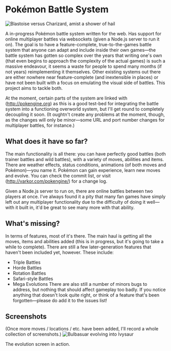Pokémon Battle System
=====================

![Blastoise versus Charizard, amist a shower of hail](http://varkor.com/images/battle.gif?pixellated)

A in-progress Pokémon battle system written for the web. Has support for online multiplayer battles via websockets (given a Node.js server to run it on). The goal is to have a feature-complete, true-to-the-games battle system that anyone can adapt and include inside their own games—the battle system has gotten so complex over the years that writing one's own (that even begins to approach the complexity of the actual games) is such a massive endeavour, it seems a waste for people to spend many months (if not years) reimplementing it themselves. Other existing systems out there are either nowhere near feature-complete (and inextensible in places) or have not been built with a focus on emulating the visual side of battles. This project aims to tackle both.

At the moment, certain parts of the system are linked with (http://pokengine.org) as this is a good test-bed for integrating the battle system into a functioning overworld system, but I'll get round to completely decoupling it soon. (It oughtn't create any problems at the moment, though, as the changes will only be minor—some URL and port number changes for multiplayer battles, for instance.)

What does it have so far?
-------------------------
The main functionality is all there: you can have perfectly good battles (both trainer battles and wild battles), with a variety of moves, abilities and items. There are weather effects, status conditions, animations (of both moves and Pokémon)—you name it. Pokémon can gain experience, learn new moves and evolve. You can check the commit list, or visit (http://varkor.com/pokengine/) for a change log.

Given a Node.js server to run on, there are online battles between two players at once. I've always found it a pity that many fan games have simply left out any multiplayer functionality due to the difficulty of doing it well—with it built in, it'd be great to see many more with that ability.

What's missing?
---------------
In terms of features, most of it's there. The main haul is getting all the moves, items and abilities added (this is in progress, but it's going to take a while to complete). There are still a few later-generation features that haven't been included yet, however. These include:
- Triple Battles
- Horde Battles
- Rotation Battles
- Safari-style Battles
- Mega Evolutions
There are also still a number of minors bugs to address, but nothing that should affect gameplay too badly. If you notice anything that doesn't look quite right, or think of a feature that's been forgotten—please do add it to the issues list!

Screenshots
-----------
(Once more moves / locations / etc. have been added, I'll record a whole collection of screenshots.)
![Bulbasuar evolving into Ivysaur](http://varkor.com/pokengine/screenshots/evolution.gif)

The evolution screen in action.
